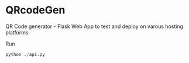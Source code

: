 # QRcodeGen
QR Code generator - Flask Web App to test and deploy on varous hosting platforms

Run
```python
python ./api.py
```
